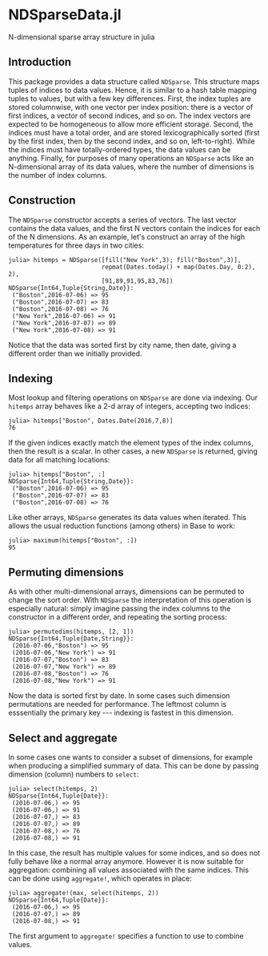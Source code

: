 # NDSparseData.jl
N-dimensional sparse array structure in julia

## Introduction

This package provides a data structure called `NDSparse`.
This structure maps tuples of indices to data values.
Hence, it is similar to a hash table mapping tuples to values, but with a few key
differences.
First, the index tuples are stored columnwise, with one vector per index position:
there is a vector of first indices, a vector of second indices, and so on.
The index vectors are expected to be homogeneous to allow more efficient storage.
Second, the indices must have a total order, and are stored lexicographically sorted
(first by the first index, then by the second index, and so on, left-to-right).
While the indices must have totally-ordered types, the data values can be anything.
Finally, for purposes of many operations an `NDSparse` acts like an N-dimensional
array of its data values, where the number of dimensions is the number of index
columns.

## Construction

The `NDSparse` constructor accepts a series of vectors.
The last vector contains the data values, and the first N vectors contain the
indices for each of the N dimensions.
As an example, let's construct an array of the high temperatures for three days
in two cities:

    julia> hitemps = NDSparse([fill("New York",3); fill("Boston",3)],
                              repmat(Dates.today() + map(Dates.Day, 0:2), 2),
                              [91,89,91,95,83,76])
    NDSparse{Int64,Tuple{String,Date}}:
     ("Boston",2016-07-06) => 95
     ("Boston",2016-07-07) => 83
     ("Boston",2016-07-08) => 76
     ("New York",2016-07-06) => 91
     ("New York",2016-07-07) => 89
     ("New York",2016-07-08) => 91

Notice that the data was sorted first by city name, then date, giving a different
order than we initially provided.

## Indexing

Most lookup and filtering operations on `NDSparse` are done via indexing.
Our `hitemps` array behaves like a 2-d array of integers, accepting two
indices:

    julia> hitemps["Boston", Dates.Date(2016,7,8)]
    76

If the given indices exactly match the element types of the index columns,
then the result is a scalar.
In other cases, a new `NDSparse` is returned, giving data for all matching
locations:

    julia> hitemps["Boston", :]
    NDSparse{Int64,Tuple{String,Date}}:
     ("Boston",2016-07-06) => 95
     ("Boston",2016-07-07) => 83
     ("Boston",2016-07-08) => 76

Like other arrays, `NDSparse` generates its data values when iterated.
This allows the usual reduction functions (among others) in Base to work:

    julia> maximum(hitemps["Boston", :])
    95

## Permuting dimensions

As with other multi-dimensional arrays, dimensions can be permuted to change
the sort order.
With `NDSparse` the interpretation of this operation is especially natural:
simply imagine passing the index columns to the constructor in a different order,
and repeating the sorting process:

    julia> permutedims(hitemps, [2, 1])
    NDSparse{Int64,Tuple{Date,String}}:
     (2016-07-06,"Boston") => 95
     (2016-07-06,"New York") => 91
     (2016-07-07,"Boston") => 83
     (2016-07-07,"New York") => 89
     (2016-07-08,"Boston") => 76
     (2016-07-08,"New York") => 91

Now the data is sorted first by date.
In some cases such dimension permutations are needed for performance.
The leftmost column is esssentially the primary key --- indexing is fastest
in this dimension.

## Select and aggregate

In some cases one wants to consider a subset of dimensions, for example
when producing a simplified summary of data.
This can be done by passing dimension (column) numbers to `select`:

    julia> select(hitemps, 2)
    NDSparse{Int64,Tuple{Date}}:
     (2016-07-06,) => 95
     (2016-07-06,) => 91
     (2016-07-07,) => 83
     (2016-07-07,) => 89
     (2016-07-08,) => 76
     (2016-07-08,) => 91

In this case, the result has multiple values for some indices, and so
does not fully behave like a normal array anymore.
However it is now suitable for aggregation: combining all values associated
with the same indices.
This can be done using `aggregate!`, which operates in place:

    julia> aggregate!(max, select(hitemps, 2))
    NDSparse{Int64,Tuple{Date}}:
     (2016-07-06,) => 95
     (2016-07-07,) => 89
     (2016-07-08,) => 91

The first argument to `aggregate!` specifies a function to use to combine
values.
